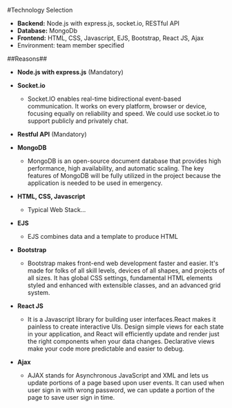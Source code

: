 #Technology Selection
* **Backend:** Node.js with express.js, socket.io, RESTful API
* **Database:** MongoDb
* **Frontend:** HTML, CSS, Javascript, EJS, Bootstrap, React JS, Ajax
* Environment: team member specified

##Reasons##
* **Node.js with express.js** (Mandatory)
* **Socket.io**
  * Socket.IO enables real-time bidirectional event-based communication. It works on every platform, browser or device, focusing equally on reliability and speed. We could use socket.io to support publicly and privately chat.
* **Restful API** (Mandatory)
* **MongoDB**
  * MongoDB is an open-source document database that provides high performance, high availability, and automatic scaling. The key features of MongoDB will be fully utilized in the project because the application is needed to be used in emergency.

* **HTML, CSS, Javascript**
	* Typical Web Stack…
* **EJS**
	* EJS combines data and a template to produce HTML
* **Bootstrap**
  * Bootstrap makes front-end web development faster and easier. It's made for folks of all skill levels, devices of all shapes, and projects of all sizes. It has global CSS settings, fundamental HTML elements styled and enhanced with extensible classes, and an advanced grid system.
* **React JS**
  * It is a Javascript library for building user interfaces.React makes it painless to create interactive UIs. Design simple views for each state in your application, and React will efficiently update and render just the right components when your data changes. Declarative views make your code more predictable and easier to debug.
* **Ajax**
  * AJAX stands for Asynchronous JavaScript and XML and lets us update portions of a page based upon user events. It can used when user sign in with wrong password, we can update a portion of the page to save user sign in time.

